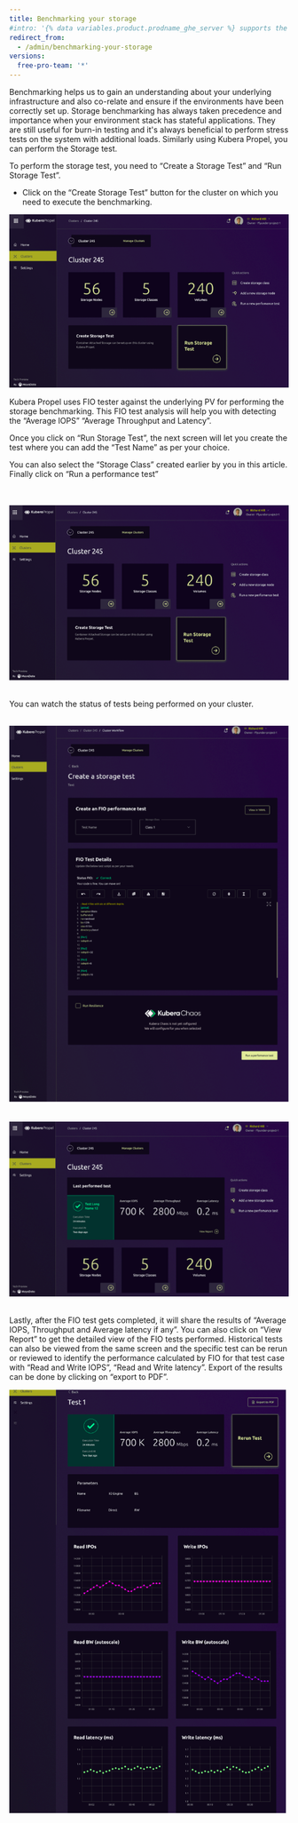 ```yaml
---
title: Benchmarking your storage
#intro: '{% data variables.product.prodname_ghe_server %} supports the same powerful API available on {% data variables.product.prodname_dotcom_the_website %} as well as its own set of API endpoints.'
redirect_from:
  - /admin/benchmarking-your-storage
versions:
  free-pro-team: '*'
---
```


Benchmarking helps us to gain an understanding about your underlying infrastructure and also co-relate and ensure if the environments have been correctly set up. Storage benchmarking has always taken precedence and importance when your environment stack has stateful applications. They are still useful for burn-in testing and it's always beneficial to perform stress tests on the system with additional loads.
Similarly using Kubera Propel, you can perform the Storage test.

To perform the storage test, you need to “Create a Storage Test” and “Run Storage Test”.

* Click on the “Create Storage Test” button for the cluster on which you need to execute the benchmarking.


<a href="/assets/images/propel14.png" target="_blank"><img class="image-with-border" src="/assets/images/propel14.png"></a>

Kubera Propel uses FIO tester against the underlying PV for performing the storage benchmarking. This FIO test analysis will help you with detecting the “Average IOPS” “Average Throughput and Latency”.

 Once you click on “Run Storage Test”, the next screen will let you create the test where you can add the “Test Name” as per your choice.

You can also select the “Storage Class” created earlier by you in this article.
Finally click on “Run a performance test”


<br><br>
<a href="/assets/images/propel15.png" target="_blank"><img class="image-with-border" src="/assets/images/propel15.png"></a>
<br><br>

You can watch the status of tests being performed on your cluster.
<br><br>

<a href="/assets/images/propel16.png" target="_blank"><img class="image-with-border" src="/assets/images/propel16.png"></a>
<br><br>

<a href="/assets/images/propel17.png" target="_blank"><img class="image-with-border" src="/assets/images/propel17.png"></a>
<br><br>


Lastly, after the FIO test gets completed, it will share the results of “Average IOPS, Throughput and Average latency if any”. You can also click on “View Report” to get the detailed view of the FIO tests performed. Historical tests can also be viewed from the same screen and the specific test can be rerun or reviewed to identify the performance calculated by FIO for that test case with “Read  and Write IOPS”, “Read and Write latency”. Export of the results can be done by clicking on “export to PDF”.


<a href="/assets/images/propel18.png" target="_blank"><img class="image-with-border" src="/assets/images/propel18.png"></a>
<br><br>
